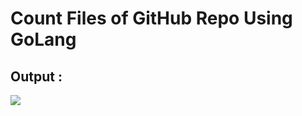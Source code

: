 # Count Files of GitHub Repo Using GoLang


## Output : 

<img src="https://github.com/Harsh971/GoLang-Codes/blob/main/Count%20Files%20in%20GitHub%20Repo/image1.png">
